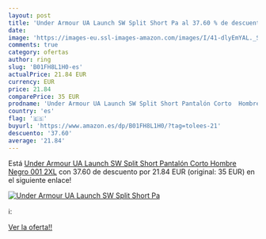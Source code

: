 ```yaml
---
layout: post
title: 'Under Armour UA Launch SW Split Short Pa al 37.60 % de descuento'
date: 
image: 'https://images-eu.ssl-images-amazon.com/images/I/41-dlyEmYAL._SL200_.jpg'
comments: true
category: ofertas
author: ring
slug: 'B01FH8L1H0-es'
actualPrice: 21.84 EUR
currency: EUR
price: 21.84
comparePrice: 35 EUR
prodname: 'Under Armour UA Launch SW Split Short Pantalón Corto  Hombre  Negro  001   2XL'
country: 'es'
flag: '🇪🇸'
buyurl: 'https://www.amazon.es/dp/B01FH8L1H0/?tag=tolees-21'
descuento: '37.60'
average: '21.84'
---
```


Está [Under Armour UA Launch SW Split Short Pantalón Corto  Hombre  Negro  001   2XL](https://www.amazon.es/dp/B01FH8L1H0/?tag=tolees-21) con 37.60 de descuento por 21.84 EUR (original: 35 EUR) en el siguiente enlace!

[![Under Armour UA Launch SW Split Short Pa](https://images-eu.ssl-images-amazon.com/images/I/41-dlyEmYAL._SL200_.jpg)](https://www.amazon.es/dp/B01FH8L1H0/?tag=tolees-21)

ℹ️:


[Ver la oferta!!](https://www.amazon.es/dp/B01FH8L1H0/?tag=tolees-21)
